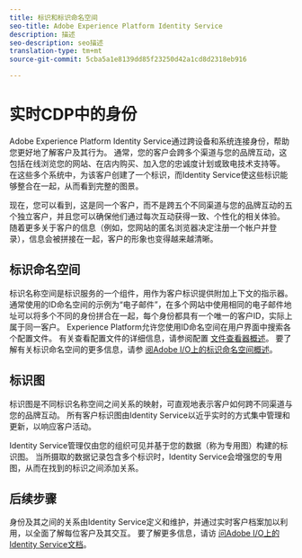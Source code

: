```yaml
---
title: 标识和标识命名空间
seo-title: Adobe Experience Platform Identity Service
description: 描述
seo-description: seo描述
translation-type: tm+mt
source-git-commit: 5cba5a1e8139dd85f23250d42a1cd8d2318eb916

---
```



# 实时CDP中的身份

Adobe Experience Platform Identity Service通过跨设备和系统连接身份，帮助您更好地了解客户及其行为。 通常，您的客户会跨多个渠道与您的品牌互动，这包括在线浏览您的网站、在店内购买、加入您的忠诚度计划或致电技术支持等。 在这些多个系统中，为该客户创建了一个标识，而Identity Service使这些标识能够整合在一起，从而看到完整的图景。

现在，您可以看到，这是同一个客户，而不是跨五个不同渠道与您的品牌互动的五个独立客户，并且您可以确保他们通过每次互动获得一致、个性化的相关体验。 随着更多关于客户的信息（例如，您网站的匿名浏览器决定注册一个帐户并登录），信息会被拼接在一起，客户的形象也变得越来越清晰。

## 标识命名空间

标识名称空间是标识服务的一个组件，用作为客户标识提供附加上下文的指示器。 通常使用的ID命名空间的示例为“电子邮件”，在多个网站中使用相同的电子邮件地址可以将多个不同的身份拼合在一起，每个身份都具有一个唯一的客户ID，实际上属于同一客户。 Experience Platform允许您使用ID命名空间在用户界面中搜索各个配置文件。 有关查看配置文件的详细信息，请参阅配置 [文件查看器概述](/help/rtcdp/profile/profile-viewer.md)。 要了解有关标识命名空间的更多信息，请参 [阅Adobe I/O上的标识命名空间概述](https://www.adobe.io/apis/experienceplatform/home/profile-identity-segmentation/profile-identity-segmentation-services.html#!api-specification/markdown/narrative/technical_overview/identity_namespace_overview/identity_namespace_overview.md)。

## 标识图

标识图是不同标识名称空间之间关系的映射，可直观地表示客户如何跨不同渠道与您的品牌互动。 所有客户标识图由Identity Service以近乎实时的方式集中管理和更新，以响应客户活动。

Identity Service管理仅由您的组织可见并基于您的数据（称为专用图）构建的标识图。 当所摄取的数据记录包含多个标识时，Identity Service会增强您的专用图，从而在找到的标识之间添加关系。

## 后续步骤

身份及其之间的关系由Identity Service定义和维护，并通过实时客户档案加以利用，以全面了解每位客户及其交互。 要了解更多信息，请访 [问Adobe I/O上的Identity Service文档](https://www.adobe.io/apis/experienceplatform/home/profile-identity-segmentation/profile-identity-segmentation-services.html#!api-specification/markdown/narrative/technical_overview/identity_services_architectural_overview/identity_services_architectural_overview.md)。